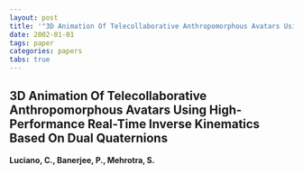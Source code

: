 ```yaml
---
layout: post
title: '"3D Animation Of Telecollaborative Anthropomorphous Avatars Using High-Performance Real-Time Inverse Kinematics Based On Dual Quaternions"'
date: 2002-01-01
tags: paper
categories: papers
tabs: true
---
```


## 3D Animation Of Telecollaborative Anthropomorphous Avatars Using High-Performance Real-Time Inverse Kinematics Based On Dual Quaternions
**Luciano, C., Banerjee, P., Mehrotra, S.**
